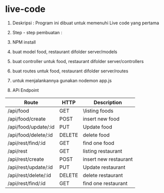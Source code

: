 # live-code

1. Deskripsi :
  Program ini dibuat untuk memenuhi Live code yang pertama
2. Step - step pembuatan :
  1. NPM install
  2. buat model food, restaurant difolder server/models
  3. buat controller untuk food, restaurant difolder server/controllers
  4. buat routes untuk food, restaurant difolder server/routes
  5. untuk menjalankannya gunakan nodemon app.js

3. APi Endpoint


|       Route      |  HTTP   | Description |
|------------------|---------|-------------|
|/api/food      |   GET   |\listing foods |
|/api/food/create      |   POST   | insert new food |
|/api/food/update/:id   |   PUT   | Update food |
|/api/food/delete/:id        |   DELETE  | delete food|
|/api/rest/find/:id    |    GET | find one food|
|/api/rest      |   GET   |listing restaurant|
|/api/rest/create    |  POST | insert new restaurant |
|/api/rest/update/:id    |    PUT | Update restaurant|
|/api/rest/delete/:id    |    DELETE | delete restaurant|
|/api/rest/find/:id    |    GET | find one restaurant|
